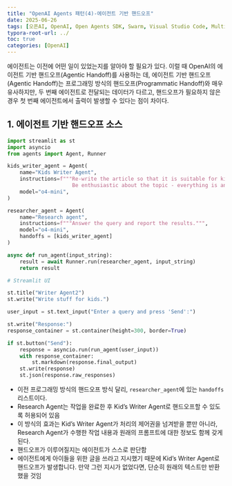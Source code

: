 ```yaml
---
title: "OpenAI Agents 패턴(4)-에이전트 기반 핸드오프"
date: 2025-06-26
tags: [오픈AI, OpenAI, Open Agents SDK, Swarm, Visual Studio Code, Multi-Agents, 멀티 에이전트]
typora-root-url: ../
toc: true
categories: [OpenAI]
---
```


에이전트는 이전에 어떤 일이 있었는지를 알아야 할 필요가 있다. 이럴 때 OpenAI의 에이전트 기반 핸드오프(Agentic Handoff)를 사용하는 데,  에이전트 기반 핸드오프(Agentic Handoff)는 프로그래밍 방식의 핸드오프(Programmatic Handoff)와 매우 유사하지만, 두 번째 에이전트로 전달되는 데이터가 다르고, 핸드오프가 필요하지 않은 경우 첫 번째 에이전트에서 출력이 발생할 수 있다는 점이 차이다. 



## 1. 에이전트 기반 핸드오프 소스

```python
import streamlit as st
import asyncio
from agents import Agent, Runner

kids_writer_agent = Agent(
    name="Kids Writer Agent",
    instructions=f"""Re-write the article so that it is suitable for kids aged around 8. 
                     Be enthusiastic about the topic - everything is an adventure!""",
    model="o4-mini",
)

researcher_agent = Agent(
    name="Research agent",
    instructions=f"""Answer the query and report the results.""",
    model="o4-mini",
    handoffs = [kids_writer_agent]
)

async def run_agent(input_string):
    result = await Runner.run(researcher_agent, input_string)
    return result

# Streamlit UI

st.title("Writer Agent2")
st.write("Write stuff for kids.")

user_input = st.text_input("Enter a query and press 'Send':")

st.write("Response:")
response_container = st.container(height=300, border=True)

if st.button("Send"):
    response = asyncio.run(run_agent(user_input))
    with response_container:
        st.markdown(response.final_output)
    st.write(response)
    st.json(response.raw_responses)
```

* 이전 프로그래밍 방식의 핸드오프 방식 달리, `researcher_agent`에 있는 `handoffs` 리스트이다.
* Research Agent는 작업을 완료한 후 Kid’s Writer Agent로 핸드오프할 수 있도록 허용되어 있음
* 이 방식의 효과는 Kid’s Writer Agent가 처리의 제어권을 넘겨받을 뿐만 아니라, Research Agent가 수행한 작업 내용과 원래의 프롬프트에 대한 정보도 함께 갖게 된다.
* 핸드오프가 이루어질지는 에이전트가 스스로 판단함
* 에이전트에게 아이들을 위한 글을 쓰라고 지시했기 때문에 Kid’s Writer Agent로 핸드오프가 발생합니다. 만약 그런 지시가 없었다면, 단순히 원래의 텍스트만 반환했을 것임

